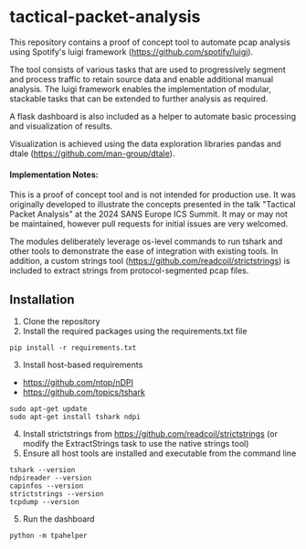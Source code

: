 # tactical-packet-analysis
This repository contains a proof of concept tool to automate pcap analysis using Spotify's luigi framework (https://github.com/spotify/luigi).

The tool consists of various tasks that are used to progressively segment and process traffic to retain source data and enable additional manual analysis. 
The luigi framework enables the implementation of modular, stackable tasks that can be extended to further analysis as required.

A flask dashboard is also included as a helper to automate basic processing and visualization of results.

Visualization is achieved using the data exploration libraries pandas and dtale (https://github.com/man-group/dtale).

#### Implementation Notes:
This is a proof of concept tool and is not intended for production use. It was originally developed to illustrate the concepts presented in the talk "Tactical Packet Analysis" at the 2024 SANS Europe ICS Summit. It may or may not be maintained, however pull requests for initial issues are very welcomed.

The modules deliberately leverage os-level commands to run tshark and other tools to demonstrate the ease of integration with existing tools. 
In addition, a custom strings tool (https://github.com/readcoil/strictstrings) is included to extract strings from protocol-segmented pcap files.

## Installation
1. Clone the repository
2. Install the required packages using the requirements.txt file
```
pip install -r requirements.txt
```
3. Install host-based requirements
* https://github.com/ntop/nDPI
* https://github.com/topics/tshark
```
sudo apt-get update
sudo apt-get install tshark ndpi
```
4. Install strictstrings from https://github.com/readcoil/strictstrings (or modify the ExtractStrings task to use the native strings tool)
4. Ensure all host tools are installed and executable from the command line
```
tshark --version
ndpireader --version
capinfos --version
strictstrings --version
tcpdump --version
```
5. Run the dashboard
```
python -m tpahelper
```

